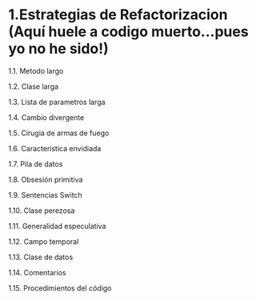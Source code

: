 1.Estrategias de Refactorizacion (Aquí huele a codigo muerto...pues yo no he sido!)
===================================================================================

1.1. Metodo largo

1.2. Clase larga

1.3. Lista de parametros larga

1.4. Cambio divergente

1.5. Cirugia de armas de fuego

1.6. Caracteristica envidiada

1.7. Pila de datos

1.8. Obsesión primitiva

1.9. Sentencias Switch

1.10. Clase perezosa

1.11. Generalidad especulativa

1.12. Campo temporal

1.13. Clase de datos

1.14. Comentarios

1.15. Procedimientos del código
